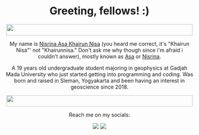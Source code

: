 <h1 align="center">Greeting, fellows! :)</h1>

<p align="center">
   <img width="500" height="30" src="https://user-images.githubusercontent.com/90676575/185949644-85cab3f6-dfa9-463d-a897-09638f000764.jpeg"
        </p>

<p align="center">My name is <ins>Nisrina Asa Khairun Nisa</ins> (you heard me correct, it's "Khairun Nisa"' not "Khairunnisa." Don't ask me why though since i'm afraid i couldn't answer), mostly known as <ins>Asa</ins> or <ins>Nisrina</ins>. 
</p>
<p align="center">A 19 years old undergraduate student majoring in geophysics at Gadjah Mada University who just started getting into programming and coding. Was born and raised in Sleman, Yogyakarta and been having an interest in geoscience since 2018. 
</p>

  <p align="center">
  <img width="500" height="30" src="https://user-images.githubusercontent.com/90676575/185954802-c9058cfd-b776-47c3-972c-31f53ff77da3.jpeg"
       </p>
       
<p align="center">Reach me on my socials:</p>
<div>
<p align="center">
<a href="https://www.instagram.com/nisrinaasa1" target="_blank"><img src="https://img.shields.io/badge/Instagram-E4405F?style=for-the-badge&logo=instagram&logoColor=white" target="_blank"></a>
<a href="mailto:nisrina.asa2003@mail.ugm.ac.id"><img src="https://img.shields.io/badge/Gmail-D14836?style=for-the-badge&logo=gmail&logoColor=white" target="_blank"></a>
  </p>
  
